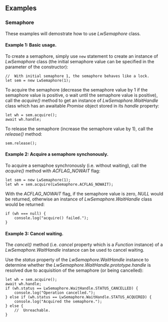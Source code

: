 ﻿## Examples

### Semaphore

These examples will demostrate how to use *LwSemaphore* class.

#### Example 1: Basic usage.

To create a semaphore, simply use `new` statement to create an instance of *LwSemaphore* class (the initial semaphore value can be specified in the parameter of the constructor):

```
//  With initial semaphore 1, the semaphore behaves like a lock.
let sem = new LwSemaphore(1);
```

To acquire the semaphore (decrease the semaphore value by 1 if the semaphore value is positive, o wait until the semaphore value is positive), call the *acquire()* method to get an instance of *LwSemaphore.WaitHandle* class which has an awaitable *Promise* object stored in its *handle* property:

```
let wh = sem.acquire();
await wh.handle;
```

To release the semaphore (increase the semaphore value by 1), call the *release()* method:

```
sem.release();
```

#### Example 2: Acquire a semaphore synchonously.

To acquire a semaphoe synchronously (i.e. without waiting), call the *acquire()* method with *ACFLAG_NOWAIT* flag:

```
let sem = new LwSemaphore(1);
let wh = sem.acquire(LwSemaphore.ACFLAG_NOWAIT);
```

With the *ACFLAG_NOWAIT* flag, if the semaphore value is zero, *NULL* would be returned, otherwise an instance of *LwSemaphore.WaitHandle* class would be returned:

```
if (wh === null) {
    console.log("acquire() failed.");
}
```

#### Example 3: Cancel waiting.

The *cancel()* method (i.e. *cancel* property which is a *Function* instance) of a *LwSemaphore.WaitHandle* instance can be used to cancel waiting.

Use the *status* property of the *LwSemaphore.WaitHandle* instance to determine whether the *LwSemaphore.WaitHandle.prototype.handle* is resolved due to acquisition of the semaphore (or being cancelled):

```
let wh = sem.acquire();
await wh.handle;
if (wh.status == LwSemaphore.WaitHandle.STATUS_CANCELLED) {
    console.log("Operation cancelled.");
} else if (wh.status == LwSemaphore.WaitHandle.STATUS_ACQUIRED) {
    console.log("Acquired the semaphore.");
} else {
    //  Unreachable.
}
```

